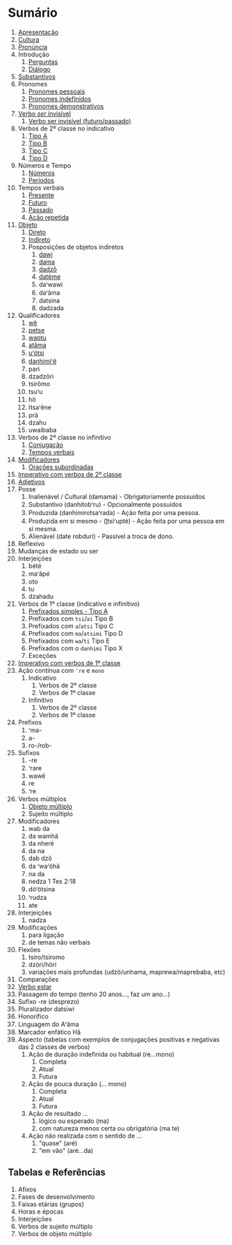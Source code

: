# Sumário

1. [Apresentação](conteudo/apresentacao/index.md)
2. [Cultura](conteudo/cultura/index.md)
3. [Pronúncia](conteudo/pronuncia/index.md)
4. Introdução
   1. [Perguntas](/conteudo/introducao/perguntas/index.md)
   2. [Diálogo](conteudo/introducao/dialogo/index.md)
5. [Substantivos](conteudo/substantivos/index.md)
6. Pronomes
   1. [Pronomes pessoais](conteudo/pronomes/pronomesPessoais/index.md)
   2. [Pronomes indefinidos](conteudo/pronomes/pronomesIndefinidos/index.md)
   3. [Pronomes demonstrativos](conteudo/pronomes/pronomesDemonstrativos/index.md)
7. [Verbo *ser* invisível](conteudo/verboSerInvisivel/index.md)
    1. [Verbo ser invisível (futuro/passado)](conteudo/verboSerInvisivel/index.md)
8. Verbos de 2º classe no indicativo
   1. [Tipo A](conteudo/verbosClasse2/tipoA/index.md)
   2. [Tipo B](conteudo/verbosClasse2/tipoB/index.md)
   3. [Tipo C](conteudo/verbosClasse2/tipoC/index.md)
   4. [Tipo D](conteudo/verbosClasse2/tipoD/index.md)
9. Números e Tempo
   1. [Números](conteudo/numeros/index.md)
   2. [Períodos](conteudo/periodosTempo/index.md)
10. Tempos verbais
    1. [Presente](conteudo/temposVerbais/presente/index.md)
    2. [Futuro](conteudo/temposVerbais/futuro/index.md)
    3. [Passado](conteudo/temposVerbais/passado/index.md)
    4. [Ação repetida](conteudo/temposVerbais/acaoRepetida/index.md)
11. [Objeto](conteudo/objeto/index.md)
    1. [Direto](conteudo/objeto/direto/index.md)
    2. [Indireto](conteudo/objeto/indireto/index.md)
    3. Posposições de objetos indiretos
       1. [dawi](conteudo/objeto/posposicoes/dawi/index.md)
       2. [dama](conteudo/objeto/posposicoes/dama/index.md)
       3. [dadzô](conteudo/objeto/posposicoes/dadzo/index.md)
       4. [datẽme](conteudo/objeto/posposicoes/dateme/index.md)
       5. daꞌwawi
       6. daꞌãma
       7. datsina
       8. dadzada
12. Qualificadores
    1. [wẽ](conteudo/qualificadores/we/index.md)
    2. [petse](conteudo/qualificadores/petse/index.md)
    3. [waptu](/conteudo/qualificadores/waptu/index.md)
    4. [atãma](/conteudo/qualificadores/atama/index.md)
    5. [uꞌötsi](/conteudo/qualificadores/uotsi/index.md)
    6. [danhimiꞌẽ](/conteudo/qualificadores/danhimie/index.md)
    7. pari
    8. dzadzôri
    9. tsirõmo
    10. tsuꞌu
    11. hö
    12. ĩtsaꞌẽne
    13. prã
    14. dzahu
    15. uwaibaba
13. Verbos de 2º classe no infinitivo
    1. [Conjugação](conteudo/verbosClasse2/infinitivo/conjugacao/index.md)
    2. [Tempos verbais](conteudo/verbosClasse2/infinitivo/temposVerbais/index.md)
14. [Modificadores](conteudo/modificadores/index.md)
    1. [Orações subordinadas](conteudo/oracoesSubordinadas/index.md)
15. [Imperativo com verbos de 2º classe](/conteudo/imperativo/classe2/index.md)    
16. [Adjetivos](/conteudo/adjetivos/index.md)
17. Posse
    1. Inalienável / Cultural (damama) - Obrigatoriamente possuídos
    2. Substantivo (danhitobꞌru) - Opcionalmente possuídos
    3. Produzida (danhimirotsaꞌrada) - Ação feita por uma pessoa.
    4. Produzida em si mesmo - (ĩ̱tsiꞌupté) - Ação feita por uma pessoa em si mesma.
    5. Alienável (date robduri) - Passível a troca de dono.
18. Reflexivo
19. Mudanças de estado ou ser
20. Interjeições
    1. bété
    2. maꞌãpé
    3. oto
    4. tu
    5. dzahadu
21. Verbos de 1º classe (indicativo e infinitivo)
     1. [Prefixados simples - Tipo A](/conteudo/verbosClasse1/indicativo/tipoa/index.md)
     2. Prefixados com `tsi`/`ai` Tipo B
     3. Prefixados com `a`/`atsi` Tipo C
     4. Prefixados com `ma`/`atsimi` Tipo D
     5. Prefixados com `wa`/`ti` Tipo E
     6. Prefixados com o `danhimi`  Tipo X
     7. Exceções
22. [Imperativo com verbos de 1º classe](/conteudo/imperativo/classe1/index.md)
23. Ação contínua com `ꞌre` e `mono`
    1. Indicativo
       1. Verbos de 2º classe
       2. Verbos de 1º classe
    2. Infinitivo
       1. Verbos de 2º classe
       2. Verbos de 1º classe
24. Prefixos
    1. ꞌma-
    2. a-
    3. ro-/rob-
25. Sufixos
    1. -re
    2. ꞌrare
    3. wawẽ
    4. re
    5. ꞌre
26. Verbos múltiplos
     1. [Objeto múltiplo](conteudo/verbosObjetoMultiplo/index.md)
     2. Sujeito múltiplo
27. Modificadores
     1. wab da
     2. da wamhã
     3. da nherẽ
     4. da na
     5. dab dzô
     6. da ꞌwaꞌöhã
     7. na da
     8. nedza 1 Tes 2:18
     9. döꞌötsina
     10. ꞌrudza
     11. ate
28. Interjeições
    1. nadza
29. Modificações
    1. para ligação
    2. de temas não verbais
30. Flexões
    1. tsiro/tsiromo
    2. dzöri/höri
    3. variações mais profundas (udzö/unhama, maprewa/maprebaba, etc)
31. Comparações
32. [Verbo estar](conteudo/verboEstar/index.md)
33. Passagem do tempo (tenho 20 anos..., faz um ano...)
34. Sufixo -re (desprezo)
35. Pluralizador datsiwi
36. Honorífico
37. Linguagem do Aꞌãma
38. Marcador enfático Hã
39. Aspecto (tabelas com exemplos de conjugações positivas e negativas das 2 classes de verbos)
    1. Ação de duração indefinida ou habitual (re...mono)
       1. Completa
       2. Atual
       3. Futura
    2. Ação de pouca duração (... mono)
       1. Completa
       2. Atual
       3. Futura
    3. Ação de resultado ...
       1. lógico ou esperado (ma)
       2. com natureza menos certa ou obrigatória (ma te)
    4. Ação não realizada com o sentido de ...
       1. "quase" (aré)
       2. "em vão" (aré...da)

## Tabelas e Referências

1. Afixos
2. Fases de desenvolvimento
3. Faixas etárias (grupos)
4. Horas e épocas
5. Interjeições
6. Verbos de sujeito múltiplo
7. Verbos de objeto múltiplo
